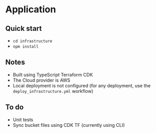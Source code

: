 # Application

## Quick start
- `cd infrastructure`
- `npm install`

## Notes
- Built using TypeScript Terraform CDK
- The Cloud provider is AWS
- Local deployment is not configured (for any deployment, use the `deploy_infrastructure.yml` workflow)

## To do
- Unit tests
- Sync bucket files using CDK TF (currently using CLI)

